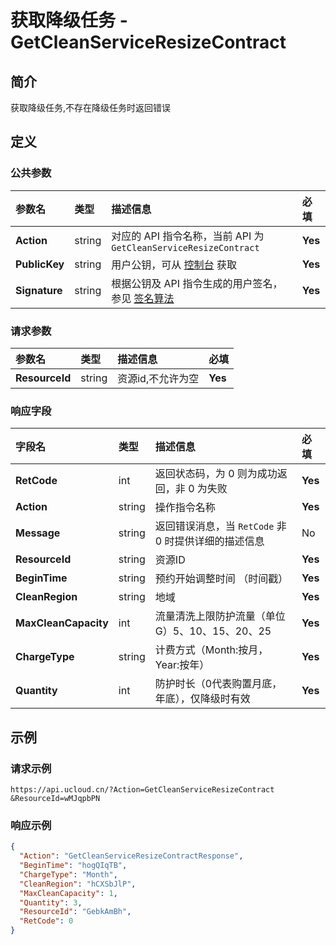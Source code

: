 # 获取降级任务 - GetCleanServiceResizeContract

## 简介

获取降级任务,不存在降级任务时返回错误









## 定义

### 公共参数

| 参数名 | 类型 | 描述信息 | 必填 |
|:---|:---|:---|:---|
| **Action**     | string  | 对应的 API 指令名称，当前 API 为 `GetCleanServiceResizeContract`                        | **Yes** |
| **PublicKey**  | string  | 用户公钥，可从 [控制台](https://console.ucloud.cn/uapi/apikey) 获取                                             | **Yes** |
| **Signature**  | string  | 根据公钥及 API 指令生成的用户签名，参见 [签名算法](api/summary/signature.md)  | **Yes** |

### 请求参数

| 参数名 | 类型 | 描述信息 | 必填 |
|:---|:---|:---|:---|
| **ResourceId** | string | 资源id,不允许为空 |**Yes**|

### 响应字段

| 字段名 | 类型 | 描述信息 | 必填 |
|:---|:---|:---|:---|
| **RetCode** | int | 返回状态码，为 0 则为成功返回，非 0 为失败 |**Yes**|
| **Action** | string | 操作指令名称 |**Yes**|
| **Message** | string | 返回错误消息，当 `RetCode` 非 0 时提供详细的描述信息 |No|
| **ResourceId** | string | 资源ID |**Yes**|
| **BeginTime** | string | 预约开始调整时间 （时间戳） |**Yes**|
| **CleanRegion** | string | 地域 |**Yes**|
| **MaxCleanCapacity** | int | 流量清洗上限防护流量（单位G）5、10、15、20、25 |**Yes**|
| **ChargeType** | string | 计费方式（Month:按月，Year:按年） |**Yes**|
| **Quantity** | int | 防护时长（0代表购置月底，年底），仅降级时有效 |**Yes**|




## 示例

### 请求示例
    
```
https://api.ucloud.cn/?Action=GetCleanServiceResizeContract
&ResourceId=wMJqpbPN
```

### 响应示例
    
```json
{
  "Action": "GetCleanServiceResizeContractResponse",
  "BeginTime": "hogQIqTB",
  "ChargeType": "Month",
  "CleanRegion": "hCXSbJlP",
  "MaxCleanCapacity": 1,
  "Quantity": 3,
  "ResourceId": "GebkAmBh",
  "RetCode": 0
}
```





